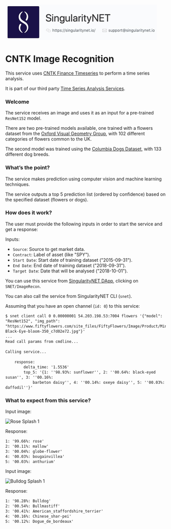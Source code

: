 [issue-template]: ../../../issues/new?template=BUG_REPORT.md
[feature-template]: ../../../issues/new?template=FEATURE_REQUEST.md

![singnetlogo](../../assets/singnet-logo.jpg?raw=true 'SingularityNET')

# CNTK Image Recognition

This service uses [CNTK Finance Timeseries](https://github.com/Microsoft/CNTK/blob/master/Tutorials/CNTK_104_Finance_Timeseries_Basic_with_Pandas_Numpy.ipynb) 
to perform a time series analysis.

It is part of our third party [Time Series Analysis Services](https://github.com/singnet/time-series-analysis).

### Welcome

The service receives an image and uses it as an input for a pre-trained `ResNet152` model.

There are two pre-trained models available, one trained with a flowers dataset from the 
[Oxford Visual Geometry Group](http://www.robots.ox.ac.uk/~vgg/data/flowers/102/index.html), with 102 different categories of flowers common to the UK.

The second model was trained using the [Columbia Dogs Dataset](ftp://ftp.umiacs.umd.edu/pub/kanazawa/CU_Dogs.zip), with 133 different dog breeds.

### What’s the point?

The service makes prediction using computer vision and machine learning techniques.

The service outputs a top 5 prediction list (ordered by confidence) based on the specified dataset (flowers or dogs).

### How does it work?

The user must provide the following inputs in order to start the service and get a response:

Inputs:
  - `Source`: Source to get market data.
  - `Contract`: Label of asset (like "SPY").
  - `Start Date`: Start date of training dataset ("2015-09-31").
  - `End Date`: End date of training dataset ("2018-09-31").
  - `Target Date`: Date that will be analysed ("2018-10-01").

You can use this service from [SingularityNET DApp](http://alpha.singularitynet.io/), clicking on `SNET/ImageRecon`.

You can also call the service from SingularityNET CLI (`snet`).

Assuming that you have an open channel (`id: 0`) to this service:

```
$ snet client call 0 0.00000001 54.203.198.53:7004 flowers '{"model": "ResNet152", "img_path": "https://www.fiftyflowers.com/site_files/FiftyFlowers/Image/Product/Mini-Black-Eye-bloom-350_c7d02e72.jpg"}'
...
Read call params from cmdline...

Calling service...

    response:
        delta_time: '1.5536'
        top_5: '{1: ''98.93%: sunflower'', 2: ''00.64%: black-eyed susan'', 3: ''00.16%:
            barbeton daisy'', 4: ''00.14%: oxeye daisy'', 5: ''00.03%: daffodil''}'
```

### What to expect from this service?

Input image:

![Rose Splash 1](../assets/users_guide/rose.jpg)

Response:
```
1: '99.66%: rose'
2: '00.11%: mallow'
3: '00.04%: globe-flower'
4: '00.03%: bougainvillea'
5: '00.03%: anthurium'
```

Input image:

![Bulldog Splash 1](../assets/users_guide/bulldog.jpg)

Response:
```
1: '98.28%: Bulldog'
2: '00.54%: Bullmastiff'
3: '00.41%: American_staffordshire_terrier'
4: '00.16%: Chinese_shar-pei'
5: '00.12%: Dogue_de_bordeaux'
```